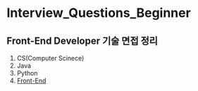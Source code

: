 # Interview_Questions_Beginner

## Front-End Developer 기술 면접 정리 
1. CS(Computer Scinece)
2. Java
3. Python
4. [Front-End](./FrontEnd)
